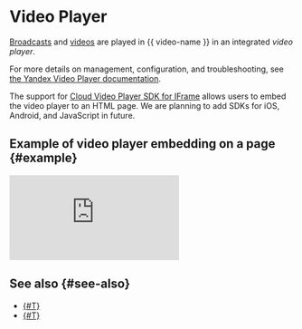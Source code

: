 # Video Player

[Broadcasts](./streams.md) and [videos](./videos.md) are played in {{ video-name }} in an integrated _video player_.

For more details on management, configuration, and troubleshooting, see [the Yandex Video Player documentation](https://yandex.ru/support2/video-player/en/).

The support for [Cloud Video Player SDK for IFrame](../iframe-sdk.md) allows users to embed the video player to an HTML page. We are planning to add SDKs for iOS, Android, and JavaScript in future.

## Example of video player embedding on a page {#example}

<iframe
    frameborder="0"
    scrolling="no"
    allowfullscreen
    allow="autoplay; fullscreen; encrypted-media; accelerometer; gyroscope; picture-in-picture; clipboard-write; web-share"
    src="https://runtime.video.cloud.yandex.net/player/video/vplvmyqsxi7dlwndvb4y?autoplay=1&mute=true"
></iframe>

## See also {#see-also}
* [{#T}](../operations/video/get-link.md)
* [{#T}](../operations/streams/get-link.md)
